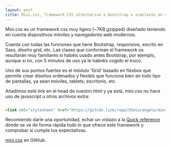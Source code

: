 ```yaml
---
layout: post
title: Mini.css, framework CSS alternativa a Bootstrap o similares en menos de 7KB.
---
```


Mini.css es un framework css muy ligero (~7KB gzipped) diseñado teniendo en cuenta dispositivos móviles y navegadores web modernos.

Cuenta con todas las funciones que tiene Bootstrap, responsive, escrito en Sass, diseño grid, etc. Las clases que conforman el framework os resultarán muy familiares 
si habéis usado antes Bootstrap, por ejemplo, aunque si no, con 5 minutos de uso ya le habréis cogido el truco.

Uno de sus puntos fuertes es el módulo 'Grid' basado en flexbox que permite crear diseños ordenados y flexibls que funcione bien en todo tipo de pantallas, ya sean 
móviles, tablets, escritorio, etc.

Añadimos este link en el head de nuestro html y ya está, mini.css no hace uso de javascript u otros archivos extra:
```html

<link rel="stylesheet" href="https://gitcdn.link/repo/Chalarangelo/mini.css/master/dist/mini-default.min.css" />

```
Recomiendo darle una oportunidad, echar un vistazo a la [Quick reference](http://minicss.org/quick_reference.html) dónde se ve de forma rápida todo lo que ofrece este framework y comprobar si cumple tus expectativas.


[mini.css](https://github.com/Chalarangelo/mini.css) en GitHub.